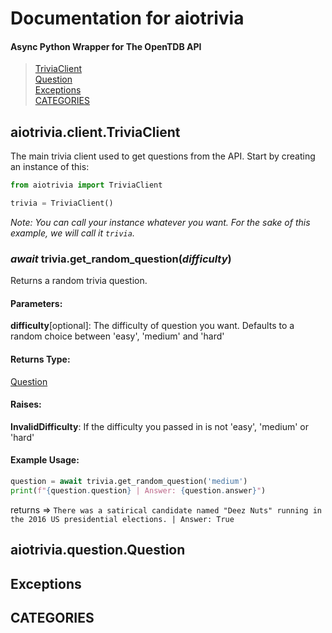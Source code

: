
# Documentation for aiotrivia
#### Async Python Wrapper for The OpenTDB API
> <a href=https://github.com/niztg/aiotrivia/blob/master/DOCUMENTATION.md#aiotriviaclienttriviaclient>TriviaClient</a><br><a href=https://github.com/niztg/aiotrivia/blob/master/DOCUMENTATION.md#aiotriviaquestionquestion>Question</a><br><a href=https://github.com/niztg/aiotrivia/blob/master/DOCUMENTATION.md#aiotriviaquestionquestion>Exceptions</a><br><a href=https://github.com/niztg/aiotrivia/blob/master/DOCUMENTATION.md#aiotriviaquestionquestion>CATEGORIES</a>


## aiotrivia.client.TriviaClient
The main trivia client used to get questions from the API. Start by creating an instance of this:
```py
from aiotrivia import TriviaClient

trivia = TriviaClient()
```
<em>Note: You can call your instance whatever you want. For the sake of this example, we will call it `trivia`.</em>

### *await* trivia.get_random_question(*difficulty*)
Returns a random trivia question.

#### Parameters:
**difficulty**[optional]: The difficulty of question you want. Defaults to a random choice between 'easy', 'medium' and 'hard'

#### Returns Type:
<a href=https://github.com/niztg/aiotrivia/blob/master/DOCUMENTATION.md#aiotriviaquestionquestion>Question</a>

#### Raises:
**InvalidDifficulty**: If the difficulty you passed in is not 'easy', 'medium' or 'hard'

#### Example Usage:
```py
question = await trivia.get_random_question('medium')
print(f"{question.question} | Answer: {question.answer}")
```
returns =>
`There was a satirical candidate named "Deez Nuts" running in the 2016 US presidential elections. | Answer: True`
 
## aiotrivia.question.Question


## Exceptions


## CATEGORIES
